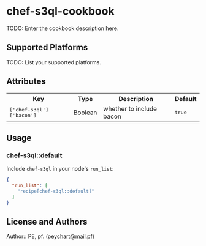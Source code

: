 # chef-s3ql-cookbook

TODO: Enter the cookbook description here.

## Supported Platforms

TODO: List your supported platforms.

## Attributes

<table>
  <tr>
    <th>Key</th>
    <th>Type</th>
    <th>Description</th>
    <th>Default</th>
  </tr>
  <tr>
    <td><tt>['chef-s3ql']['bacon']</tt></td>
    <td>Boolean</td>
    <td>whether to include bacon</td>
    <td><tt>true</tt></td>
  </tr>
</table>

## Usage

### chef-s3ql::default

Include `chef-s3ql` in your node's `run_list`:

```json
{
  "run_list": [
    "recipe[chef-s3ql::default]"
  ]
}
```

## License and Authors

Author:: PE, pf. (<peychart@mail.pf>)
